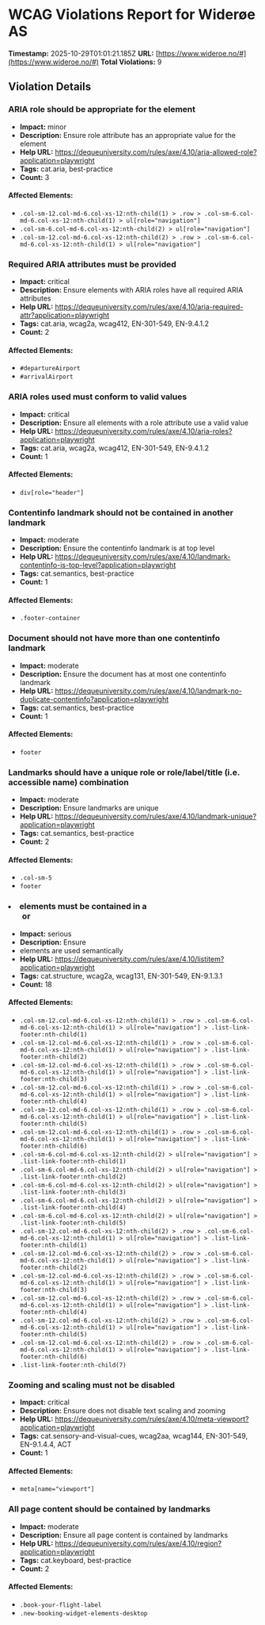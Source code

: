 # WCAG Violations Report for Widerøe AS

**Timestamp:** 2025-10-29T01:01:21.185Z
**URL:** [https://www.wideroe.no/#](https://www.wideroe.no/#)
**Total Violations:** 9

## Violation Details

### ARIA role should be appropriate for the element

- **Impact:** minor
- **Description:** Ensure role attribute has an appropriate value for the element
- **Help URL:** https://dequeuniversity.com/rules/axe/4.10/aria-allowed-role?application=playwright
- **Tags:** cat.aria, best-practice
- **Count:** 3

#### Affected Elements:

- `.col-sm-12.col-md-6.col-xs-12:nth-child(1) > .row > .col-sm-6.col-md-6.col-xs-12:nth-child(1) > ul[role="navigation"]`
- `.col-sm-6.col-md-6.col-xs-12:nth-child(2) > ul[role="navigation"]`
- `.col-sm-12.col-md-6.col-xs-12:nth-child(2) > .row > .col-sm-6.col-md-6.col-xs-12:nth-child(1) > ul[role="navigation"]`

### Required ARIA attributes must be provided

- **Impact:** critical
- **Description:** Ensure elements with ARIA roles have all required ARIA attributes
- **Help URL:** https://dequeuniversity.com/rules/axe/4.10/aria-required-attr?application=playwright
- **Tags:** cat.aria, wcag2a, wcag412, EN-301-549, EN-9.4.1.2
- **Count:** 2

#### Affected Elements:

- `#departureAirport`
- `#arrivalAirport`

### ARIA roles used must conform to valid values

- **Impact:** critical
- **Description:** Ensure all elements with a role attribute use a valid value
- **Help URL:** https://dequeuniversity.com/rules/axe/4.10/aria-roles?application=playwright
- **Tags:** cat.aria, wcag2a, wcag412, EN-301-549, EN-9.4.1.2
- **Count:** 1

#### Affected Elements:

- `div[role="header"]`

### Contentinfo landmark should not be contained in another landmark

- **Impact:** moderate
- **Description:** Ensure the contentinfo landmark is at top level
- **Help URL:** https://dequeuniversity.com/rules/axe/4.10/landmark-contentinfo-is-top-level?application=playwright
- **Tags:** cat.semantics, best-practice
- **Count:** 1

#### Affected Elements:

- `.footer-container`

### Document should not have more than one contentinfo landmark

- **Impact:** moderate
- **Description:** Ensure the document has at most one contentinfo landmark
- **Help URL:** https://dequeuniversity.com/rules/axe/4.10/landmark-no-duplicate-contentinfo?application=playwright
- **Tags:** cat.semantics, best-practice
- **Count:** 1

#### Affected Elements:

- `footer`

### Landmarks should have a unique role or role/label/title (i.e. accessible name) combination

- **Impact:** moderate
- **Description:** Ensure landmarks are unique
- **Help URL:** https://dequeuniversity.com/rules/axe/4.10/landmark-unique?application=playwright
- **Tags:** cat.semantics, best-practice
- **Count:** 2

#### Affected Elements:

- `.col-sm-5`
- `footer`

### <li> elements must be contained in a <ul> or <ol>

- **Impact:** serious
- **Description:** Ensure <li> elements are used semantically
- **Help URL:** https://dequeuniversity.com/rules/axe/4.10/listitem?application=playwright
- **Tags:** cat.structure, wcag2a, wcag131, EN-301-549, EN-9.1.3.1
- **Count:** 18

#### Affected Elements:

- `.col-sm-12.col-md-6.col-xs-12:nth-child(1) > .row > .col-sm-6.col-md-6.col-xs-12:nth-child(1) > ul[role="navigation"] > .list-link-footer:nth-child(1)`
- `.col-sm-12.col-md-6.col-xs-12:nth-child(1) > .row > .col-sm-6.col-md-6.col-xs-12:nth-child(1) > ul[role="navigation"] > .list-link-footer:nth-child(2)`
- `.col-sm-12.col-md-6.col-xs-12:nth-child(1) > .row > .col-sm-6.col-md-6.col-xs-12:nth-child(1) > ul[role="navigation"] > .list-link-footer:nth-child(3)`
- `.col-sm-12.col-md-6.col-xs-12:nth-child(1) > .row > .col-sm-6.col-md-6.col-xs-12:nth-child(1) > ul[role="navigation"] > .list-link-footer:nth-child(4)`
- `.col-sm-12.col-md-6.col-xs-12:nth-child(1) > .row > .col-sm-6.col-md-6.col-xs-12:nth-child(1) > ul[role="navigation"] > .list-link-footer:nth-child(5)`
- `.col-sm-12.col-md-6.col-xs-12:nth-child(1) > .row > .col-sm-6.col-md-6.col-xs-12:nth-child(1) > ul[role="navigation"] > .list-link-footer:nth-child(6)`
- `.col-sm-6.col-md-6.col-xs-12:nth-child(2) > ul[role="navigation"] > .list-link-footer:nth-child(1)`
- `.col-sm-6.col-md-6.col-xs-12:nth-child(2) > ul[role="navigation"] > .list-link-footer:nth-child(2)`
- `.col-sm-6.col-md-6.col-xs-12:nth-child(2) > ul[role="navigation"] > .list-link-footer:nth-child(3)`
- `.col-sm-6.col-md-6.col-xs-12:nth-child(2) > ul[role="navigation"] > .list-link-footer:nth-child(4)`
- `.col-sm-6.col-md-6.col-xs-12:nth-child(2) > ul[role="navigation"] > .list-link-footer:nth-child(5)`
- `.col-sm-12.col-md-6.col-xs-12:nth-child(2) > .row > .col-sm-6.col-md-6.col-xs-12:nth-child(1) > ul[role="navigation"] > .list-link-footer:nth-child(1)`
- `.col-sm-12.col-md-6.col-xs-12:nth-child(2) > .row > .col-sm-6.col-md-6.col-xs-12:nth-child(1) > ul[role="navigation"] > .list-link-footer:nth-child(2)`
- `.col-sm-12.col-md-6.col-xs-12:nth-child(2) > .row > .col-sm-6.col-md-6.col-xs-12:nth-child(1) > ul[role="navigation"] > .list-link-footer:nth-child(3)`
- `.col-sm-12.col-md-6.col-xs-12:nth-child(2) > .row > .col-sm-6.col-md-6.col-xs-12:nth-child(1) > ul[role="navigation"] > .list-link-footer:nth-child(4)`
- `.col-sm-12.col-md-6.col-xs-12:nth-child(2) > .row > .col-sm-6.col-md-6.col-xs-12:nth-child(1) > ul[role="navigation"] > .list-link-footer:nth-child(5)`
- `.col-sm-12.col-md-6.col-xs-12:nth-child(2) > .row > .col-sm-6.col-md-6.col-xs-12:nth-child(1) > ul[role="navigation"] > .list-link-footer:nth-child(6)`
- `.list-link-footer:nth-child(7)`

### Zooming and scaling must not be disabled

- **Impact:** critical
- **Description:** Ensure <meta name="viewport"> does not disable text scaling and zooming
- **Help URL:** https://dequeuniversity.com/rules/axe/4.10/meta-viewport?application=playwright
- **Tags:** cat.sensory-and-visual-cues, wcag2aa, wcag144, EN-301-549, EN-9.1.4.4, ACT
- **Count:** 1

#### Affected Elements:

- `meta[name="viewport"]`

### All page content should be contained by landmarks

- **Impact:** moderate
- **Description:** Ensure all page content is contained by landmarks
- **Help URL:** https://dequeuniversity.com/rules/axe/4.10/region?application=playwright
- **Tags:** cat.keyboard, best-practice
- **Count:** 2

#### Affected Elements:

- `.book-your-flight-label`
- `.new-booking-widget-elements-desktop`
